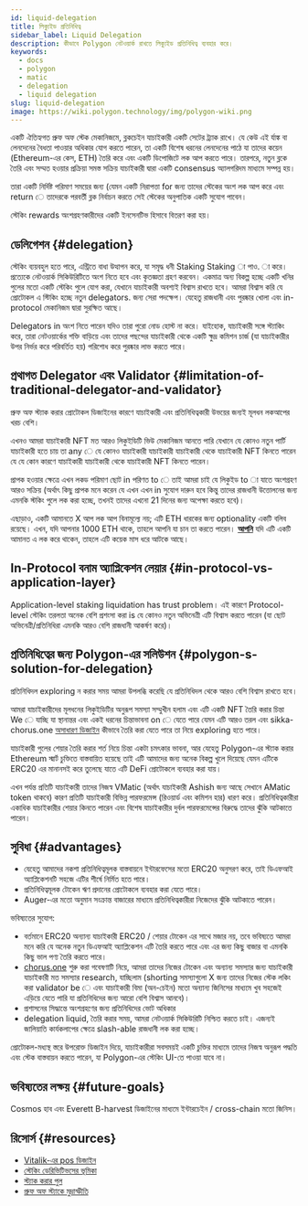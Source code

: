 ```yaml
---
id: liquid-delegation
title: লিক্যুইড প্রতিনিধিত্ব
sidebar_label: Liquid Delegation
description: কীভাবে Polygon নেটওয়ার্ক রাখতে লিক্যুইড প্রতিনিধিত্ব ব্যবহার করে।
keywords:
  - docs
  - polygon
  - matic
  - delegation
  - liquid delegation
slug: liquid-delegation
image: https://wiki.polygon.technology/img/polygon-wiki.png
---
```


একটি ঐতিহ্যগত প্রুফ অফ স্টেক মেকানিজমে, ব্লকচেইন যাচাইকারী একটি সেটের ট্র্যাক রাখে। যে কেউ এই র্যাঙ্ক বা লেনদেনের বৈধতা পাওয়ার অধিকার যোগ করতে পারেন, তা একটি বিশেষ ধরনের লেনদেনের পাঠে যা তাদের কয়েন (Ethereum-এর কেস, ETH) তৈরি করে এবং একটি ডিপোজিটে লক আপ করতে পারে। তারপরে, নতুন ব্লকে তৈরি এবং সম্মত হওয়ার প্রক্রিয়া সমস্ত সক্রিয় যাচাইকারী দ্বারা একটি consensus অ্যালগরিদম মাধ্যমে সম্পন্ন হয়।

তারা একটি নির্দিষ্ট পরিমাণ সময়ের জন্য (যেমন একটি নিরাপত্তা for জন্য তাদের স্টেকের অংশ লক আপ করে এবং return ে তাদেরকে পরবর্তী ব্লক নির্বাচন করতে সেই স্টেকের অনুপাতিক একটি সুযোগ পাবেন।

স্টেকিং rewards অংশগ্রহণকারীদের একটি ইনসেনটিভ হিসাবে বিতরণ করা হয়।

## ডেলিগেশন {#delegation}

স্টেকিং ব্যয়বহুল হতে পারে, এন্ট্রিতে বাধা উত্থাপন করে, যা সমৃদ্ধ ধনী Staking Staking া পাও. া করে। প্রত্যেকে নেটওয়ার্ক সিকিউরিটিতে অংশ নিতে হবে এবং কৃতজ্ঞতা গ্রহণ করবেন। একমাত্র অন্য বিকল্প হচ্ছে একটি খনির পুলের মতো একটি স্টেকিং পুলে যোগ করা, যেখানে যাচাইকারী অবশ্যই বিশ্বাস রাখতে হবে। আমরা বিশ্বাস করি যে প্রোটোকল এ স্টিকিং হচ্ছে নতুন delegators. জন্য সেরা পদক্ষেপ। যেহেতু রাজধানী এবং পুরষ্কার খোলা এবং in-protocol মেকানিজম দ্বারা সুরক্ষিত আছে।

Delegators in অংশ নিতে পারেন যদিও তারা পুরো নোড হোস্ট না করে। যাইহোক, যাচাইকারী সঙ্গে স্ট্যাকিং করে, তারা নেটওয়ার্কের শক্তি বাড়িয়ে এবং তাদের পছন্দের যাচাইকারী থেকে একটি ক্ষুদ্র কমিশন চার্জ (যা যাচাইকারীর উপর নির্ভর করে পরিবর্তিত হয়) পরিশোধ করে পুরষ্কার লাভ করতে পারে।

## প্রথাগত Delegator এবং Validator {#limitation-of-traditional-delegator-and-validator}

প্রুফ অফ স্ট্যাক করার প্রোটোকল ডিজাইনের কারণে যাচাইকারী এবং প্রতিনিধিত্বকারী উভয়ের জন্যই মূলধন লকআপের খরচ বেশি।

এখনও আমরা যাচাইকারী NFT মত আরও লিকুইডিটি ভিউ মেকানিজম আনতে পারি যেখানে যে কোনও নতুন পার্টি যাচাইকারী হতে চায় তা any ে যে কোনও যাচাইকারী যাচাইকারী যাচাইকারী থেকে যাচাইকারী NFT কিনতে পারেন যে যে কোন কারণে যাচাইকারী যাচাইকারী থেকে যাচাইকারী NFT কিনতে পারেন।

প্রাপক হওয়ার ক্ষেত্রে এখন লকড পরিমাণ ছোট in পরিণত to ে তাই আমরা চাই যে লিকুইড to া যাতে অংশগ্রহণ আরও সক্রিয় (অর্থাৎ কিছু প্রাপক মনে করেন যে এখন এখন in সুযোগ দারুন হবে কিন্তু তাদের রাজধানী উত্তোলনের জন্য এমনকি স্টকিং পুলে লক করা হচ্ছে, তখনই তাদের এখনো 21 দিনের জন্য অপেক্ষা করতে হবে)।

এছাড়াও, একটি আমানতে X আপ লক আপ বিনামূল্যে নয়; এটি ETH ধারকের জন্য optionality একটি বলিব রয়েছে। এখন, যদি আপনার 1000 ETH থাকে, তাহলে আপনি যা চান তা করতে পারেন। [**আপনি**](https://github.com/ethereum/wiki/wiki/Proof-of-Stake-FAQ#what-is-the-nothing-at-stake-problem-and-how-can-it-be-fixed) যদি এটি একটি আমানত এ লক করে থাকেন, তাহলে এটি কয়েক মাস ধরে আটকে আছে।

## In-Protocol বনাম অ্যাপ্লিকেশন লেয়ার {#in-protocol-vs-application-layer}

Application-level staking liquidation has trust problem। এই কারণে Protocol-level স্টেকিং তরলতা অনেক বেশি প্রশংসা করা is  যে কোনও নতুন অভিনেত্রী এটি বিশ্বাস করতে পারেন (যা ছোট অভিনেত্রী/প্রতিনিধিরা এমনকি আরও বেশি রাজধানী আকর্ষণ করে)।

## প্রতিনিধিত্বের জন্য Polygon-এর সলিউশন {#polygon-s-solution-for-delegation}

প্রতিনিধিদল exploring ন করার সময় আমরা উপলব্ধি করেছি যে প্রতিনিধিদল থেকে আরও বেশি বিশ্বাস রাখতে হবে।

আমরা যাচাইকারীদের মূলধনের লিকুইডিটির অনুরূপ সমস্যা সম্মুখীন হলাম এবং এটি একটি NFT তৈরি করার চিন্তা We ে যাচ্ছি যা স্থানান্তর এবং একই ধরনের চিন্তাভাবনা on ে যেতে পারে যেমন এটি আরও তরল এবং sikka-chorus.one [অসাধারণ ডিজাইন](https://blog.chorus.one/delegation-vouchers/) কীভাবে তৈরি করা যেতে পারে তা নিয়ে exploring  হতে পারে।

যাচাইকারী পুলের শেয়ার তৈরি করার শর্ত নিয়ে চিন্তা একটা চমৎকার ভাবনা, আর যেহেতু Polygon-এর স্ট্যাক করার Ethereum স্মার্ট চুক্তিতে বাস্তবায়িত হয়েছে তাই এটি আমাদের জন্য অনেক বিকল্প খুলে দিয়েছে যেমন এটিকে ERC20 এর মানানসই করে তুলেছে যাতে এটি DeFi প্রোটোকলে ব্যবহার করা যায়।

এখন পর্যন্ত প্রতিটি যাচাইকারী তাদের নিজস্ব VMatic (অর্থাৎ যাচাইকারী Ashish জন্য আছে সেখানে AMatic token থাকবে) কারণ প্রতিটি যাচাইকারী বিভিন্ন পারফরমেন্স (রিওয়ার্ড এবং কমিশন হার) ধারণ করে। প্রতিনিধিত্বকারীরা একাধিক যাচাইকারীর শেয়ার কিনতে পারেন এবং বিশেষ যাচাইকারীর দুর্বল পারফরমেন্সের বিরুদ্ধে তাদের ঝুঁকি আটকাতে পারেন।

## সুবিধা {#advantages}

- যেহেতু আমাদের নকশা প্রতিনিধিত্বমূলক বাস্তবায়নে ইন্টারফেসের মতো ERC20 অনুসরণ করে, তাই ডিএফআই অ্যাপ্লিকেশনটি সহজে এটির শীর্ষে নির্মিত হতে পারে।
- প্রতিনিধিত্বমূলক টোকেন ঋণ প্রদানের প্রোটোকলে ব্যবহার করা যেতে পারে।
- Auger-এর মতো অনুমান সংক্রান্ত বাজারের মাধ্যমে প্রতিনিধিত্বকারীরা নিজেদের ঝুঁকি আটকাতে পারেন।

ভবিষ্যতের সুযোগ:

- বর্তমানে ERC20 অন্যান্য যাচাইকারী ERC20 / শেয়ার টোকেন এর সাথে মজার নয়, তবে ভবিষ্যতে আমরা মনে করি যে অনেক নতুন ডিএফআই অ্যাপ্লিকেশন এটি তৈরি করতে পারে এবং এর জন্য কিছু বাজার বা এমনকি কিছু ভাল পণ্য তৈরি করতে পারে।
- [chorus.one](http://chorus.one) শুরু করা গবেষণাটি নিয়ে, আমরা তাদের নিজের টোকেন এবং অন্যান্য সমস্যার জন্য যাচাইকারী যাচাইকারী মত সমস্যার research, যাচ্ছিলাম (shorting সমস্যাগুলো X জন্য তাদের নিজের স্টেক লকিং করা validator be ে এবং যাচাইকারী বিমা (অন-চেইন) মতো অন্যান্য জিনিসের মাধ্যমে খুব সহজেই এড়িয়ে যেতে পারি যা প্রতিনিধিদের জন্য আরো বেশি বিশ্বাস আনবে)।
- প্রশাসনের সিদ্ধান্তে অংশগ্রহণের জন্য প্রতিনিধিদের ভোট অধিকার
- delegation liquid, তৈরি করার সময়, আমরা নেটওয়ার্ক সিকিউরিটি নিশ্চিত করতে চাই। এজন্যই জালিয়াতি কার্যকলাপের ক্ষেত্রে slash-able রাজধানী লক করা হচ্ছে।

প্রোটোকল-মধ্যস্থ স্তরে উপরোক্ত ডিজাইন দিয়ে, যাচাইকারীরা সবসময়ই একটি চুক্তির মাধ্যমে তাদের নিজস্ব অনুরূপ পদ্ধতি এবং স্টেক বাস্তবায়ন করতে পারেন, যা Polygon-এর স্টেকিং UI-তে পাওয়া যাবে না।

## ভবিষ্যতের লক্ষ্য় {#future-goals}

Cosmos হাব এবং Everett B-harvest ডিজাইনের মাধ্যমে ইন্টারচেইন / cross-chain মতো জিনিস।

## রিসোর্স {#resources}

- [Vitalik-এর pos ডিজাইন](https://medium.com/@VitalikButerin/a-proof-of-stake-design-philosophy-506585978d51)
- [স্টেকিং ডেরিভিটিভসের ভূমিকা](https://medium.com/lemniscap/an-intro-to-staking-derivatives-i-a43054efd51c)
- [স্ট্যাক করার পুল](https://slideslive.com/38920085/ethereum-20-trustless-staking-pools)
- [প্রুফ অফ স্ট্যাকে মুদ্রাস্ফীতি](https://medium.com/figment-networks/mis-understanding-yield-and-inflation-in-proof-of-stake-networks-6fea7e7c0e41)
